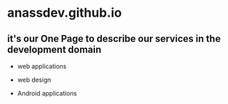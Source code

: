 anassdev.github.io
==================

it's our One Page to describe our services in the development domain
-----------------------------------------------------------------------------

  * web applications

  * web design

  * Android applications

